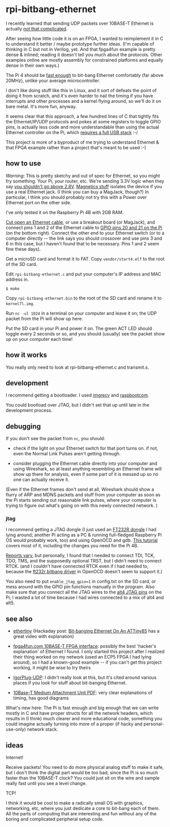 # rpi-bitbang-ethernet

I recently learned that sending UDP packets over 10BASE-T Ethernet is
actually [not that
complicated](https://www.fpga4fun.com/10BASE-T.html).

After seeing how little code it is on an FPGA, I wanted to reimplement
it in C to understand it better / maybe prototype further ideas. (I'm
capable of thinking in C but not in Verilog, yet. And that fpga4fun
example is pretty dense & inlined; reading it doesn't tell you much
about the protocols. Other examples online are mostly assembly for
constrained platforms and equally dense in their own ways.)

The Pi 4 should be [fast
enough](https://github.com/hzeller/rpi-gpio-dma-demo) to bit-bang
Ethernet comfortably (far above 20MHz), unlike your average
microcontroller.

I don't like doing stuff like this in Linux, and it sort of defeats
the point of doing it from scratch, and it's even harder to nail the
timing if you have interrupts and other processes and a kernel flying
around, so we'll do it on bare metal. It's more fun, anyway.

It seems clear that this approach, a few hundred lines of C that
tightly fits the Ethernet/IP/UDP protocols and pokes at some registers
to toggle GPIO pins, is actually less code and more understandable
than using the actual Ethernet controller on the Pi, which [requires a
full USB
stack](https://www.raspberrypi.org/forums/viewtopic.php?t=36044) :-/

This project is more of a byproduct of me trying to understand
Ethernet & that FPGA example rather than a project that's meant to be
used :-)

## how to use

_Warning_: This is pretty sketchy and out of spec for Ethernet, so you
might fry something. Your Pi, your router, etc. We're sending 3.3V
logic when they say [you shouldn't go above
2.8V](https://www.iol.unh.edu/sites/default/files/knowledgebase/ethernet/10basetmau.pdf#page=11). [Magnetics
stuff](https://networkengineering.stackexchange.com/questions/29927/what-is-the-purpose-of-an-ethernet-magnetic-transformer-and-how-are-they-used)
isolates the device if you use a real Ethernet jack. (I think you can
buy a MagJack, though?) In particular, I think you should probably not
try this with a Power over Ethernet port on the other side.

I've only tested it on the Raspberry Pi 4B with 2GB RAM.

[Cut open an Ethernet cable](https://www.fpga4fun.com/10BASE-T0.html),
or use a breakout board (or MagJack), and connect pins 1 and 2 of the
Ethernet cable to [GPIO pins 20 and 21 on the Pi](https://pinout.xyz/)
(on the bottom right). Connect the other end to your Ethernet switch
(or to a computer directly -- the link says you should crossover and
use pins 3 and 6 in this case, but I haven't found that to be
necessary. Pins 1 and 2 seem fine these days).

Get a microSD card and format it to FAT. Copy `vendor/start4.elf` to
the root of the SD card.

Edit `rpi-bitbang-ethernet.c` and put your computer's IP address and
MAC address in.

```
$ make
```

Copy `rpi-bitbang-ethernet.bin` to the root of the SD card and rename
it to `kernel7l.img`.

Run `nc -ul 1024` in a terminal on your computer and leave it on;
the UDP packet from the Pi will show up here.

Put the SD card in your Pi and power it on. The green ACT LED should
toggle every 2 seconds or so, and you should (usually) see the packet
show up on your computer each time!

## how it works

You really only need to look at rpi-bitbang-ethernet.c and transmit.s.

## development

I recommend getting a bootloader. I used [imgrecv]() and [raspbootcom]().

You could bootload over JTAG, but I didn't set that up until late in
the development process.

## debugging

If you don't see the packet from `nc`, you should:

- check if the light on your Ethernet switch for that port turns
on. if not, even the Normal Link Pulses aren't getting through.

- consider plugging the Ethernet cable directly into your computer and
using Wireshark, so at least anything resembling an Ethernet frame
will show up there for analysis, even if some part of it is messed up
so no one can actually receive it.

(Even if the Ethernet frames don't send at all, Wireshark should show
a flurry of ARP and MDNS packets and stuff from your computer as soon
as the Pi starts sending out reasonable link pulses, where your
computer is trying to figure out what's going on with this newly
connected network. )

### jtag

I recommend getting a JTAG dongle (I just used an [FT232R
dongle](https://jacobncalvert.com/2020/02/04/jtag-on-the-cheap-with-the-ftdi-ft232r/)
I had lying around; another Pi acting as a PC & running full-fledged
Raspberry Pi OS would probably work, too) and using OpenOCD and
gdb. [This
tutorial](https://metebalci.com/blog/bare-metal-raspberry-pi-3b-jtag/)
covers most of it, including the changes you need for the Pi 4B.

[Reports
vary](https://www.raspberrypi.org/forums/viewtopic.php?t=254142), but
personally, I found that I needed to connect TDI, TCK, TDO, TMS, and
the supposedly optional TRST, but I didn't need to connect RTCK. (and
I couldn't have connected RTCK even if I had needed to, because the
[ft232r bitbang
driver](http://www.openocd.org/doc/html/Debug-Adapter-Configuration.html)
in OpenOCD doesn't seem to support it.)

You also need to put `enable_jtag_gpio=1` in config.txt on the SD
card, or mess around with the GPIO pin functions manually in the
program. Also make sure that you connect all the JTAG wires to the
[alt4 JTAG pins](https://pinout.xyz/pinout/jtag) on the Pi; I wasted a
lot of time because I had wires connected to a mix of alt4 and alt5.

## see also

- [ethertiny](https://github.com/cnlohr/ethertiny) (Hackaday post:
  [Bit-banging Ethernet On An
  ATTiny85](https://hackaday.com/2014/08/29/bit-banging-ethernet-on-an-attiny85/)
  has a great video with explanation)

- [fpga4fun.com 10BASE-T FPGA
  interface](https://www.fpga4fun.com/10BASE-T.html): possibly the
  best 'hacker's explanation' of Ethernet I found. I only started this
  project after I realized their thing worked on my network (used an
  ECP5 FPGA I had lying around), so I had a known-good example -- if
  you can't get this project working, it might be wise to try theirs

- [IgorPlug-UDP](http://web.archive.org/web/20080202054313/https://www.cesko.host.sk/IgorPlugUDP/IgorPlug-UDP%20(AVR)_eng.htm):
  I didn't really look at this, but it's cited around various places
  if you look for stuff about bit-banging Ethernet.

- [10Base-T Medium Attachment Unit
  PDF](https://www.iol.unh.edu/sites/default/files/knowledgebase/ethernet/10basetmau.pdf):
  very clear explanations of timing, has good diagrams

What's new here: The Pi is fast enough and big enough that we can
write mostly in C and have proper structs for all the network headers,
which results in (I think) much clearer and more educational code,
something you could imagine actually turning into more of a proper (if
hacky and personal-use-only) network stack.

## ideas

Internet!

Receive packets! You need to do more physical analog stuff to make it
safe, but I don't think the digital part would be too bad, since the
Pi is so much faster than the 10BASE-T clock? You could just sit on
the wire and sample really fast until you see a level change.

TCP!

I think it would be cool to make a radically small OS with graphics,
networking, etc, where you just dedicate a core to bit-bang each of
them. All the parts of computing that are interesting and fun without
any of the boring and complicated peripheral setup code.
